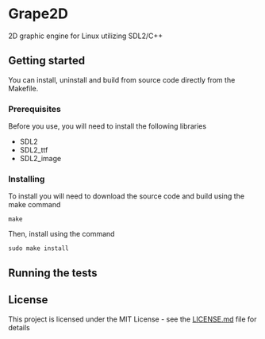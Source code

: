 # Grape2D
2D graphic engine for Linux utilizing SDL2/C++

## Getting started
You can install, uninstall and build from source code directly from the Makefile.

### Prerequisites
Before you use, you will need to install the following libraries
- SDL2
- SDL2_ttf
- SDL2_image
 
### Installing
To install you will need to download the source code and build using the make command
```
make
```
Then, install using the command
```
sudo make install
```

## Running the tests

## License
This project is licensed under the MIT License - see the [LICENSE.md](https://github.com/lincolncpp/grape2d/blob/master/LICENSE) file for details
